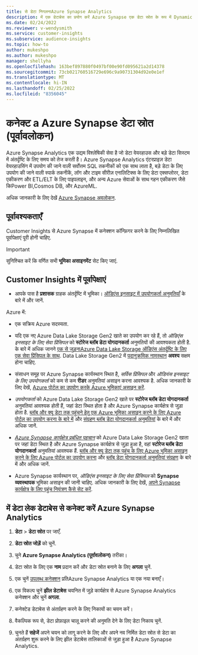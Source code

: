 ```yaml
---
title: से डेटा निगलनाAzure Synapse Analytics
description: में एक डेटाबेस का प्रयोग करें Azure Synapse एक डेटा स्रोत के रूप में Dynamics 365 Customer Insights.
ms.date: 02/24/2022
ms.reviewer: v-wendysmith
ms.service: customer-insights
ms.subservice: audience-insights
ms.topic: how-to
author: mukeshpo
ms.author: mukeshpo
manager: shellyha
ms.openlocfilehash: 163bef897880f0497bf00e90fd095621a2d14378
ms.sourcegitcommit: 73cb021760516729e696c9a90731304d92e0e1ef
ms.translationtype: MT
ms.contentlocale: hi-IN
ms.lasthandoff: 02/25/2022
ms.locfileid: "8356045"
---
```

# <a name="connect-an-azure-synapse-data-source-preview"></a>कनेक्ट a Azure Synapse डेटा स्रोत (पूर्वावलोकन)

Azure Synapse Analytics एक उद्यम विश्लेषिकी सेवा है जो डेटा वेयरहाउस और बड़े डेटा सिस्टम में अंतर्दृष्टि के लिए समय को तेज करती है। Azure Synapse Analytics एंटरप्राइज़ डेटा वेयरहाउसिंग में उपयोग की जाने वाली सर्वोत्तम SQL तकनीकों को एक साथ लाता है, बड़े डेटा के लिए उपयोग की जाने वाली स्पार्क तकनीकें, लॉग और टाइम सीरीज़ एनालिटिक्स के लिए डेटा एक्सप्लोरर, डेटा एकीकरण और ETL/ELT के लिए पाइपलाइन, और अन्य Azure सेवाओं के साथ गहन एकीकरण जैसे किPower BI,Cosmos DB, और AzureML.

अधिक जानकारी के लिए देखें [Azure Synapse अवलोकन](/azure/synapse-analytics/overview-what-is).

## <a name="prerequisites"></a>पूर्वावश्यकताएँ

Customer Insights से Azure Synapse में कनेक्शन कॉन्फ़िगर करने के लिए निम्नलिखित पूर्वापेक्षाएं पूरी होनी चाहिए.

> [!IMPORTANT]
> सुनिश्चित करें कि वर्णित सभी **भूमिका असाइनमेंट** सेट किए जाएं.  

## <a name="prerequisites-in-customer-insights"></a>Customer Insights में पूर्वापेक्षाएं

* आपके पास है **प्रशासक** ग्राहक अंतर्दृष्टि में भूमिका। [ऑडिएंस इनसाइट में उपयोगकर्ता अनुमतियाँ](permissions.md#assign-roles-and-permissions) के बारे में और जानें.

Azure में: 

- एक सक्रिय Azure सदस्यता.

- यदि एक नए Azure Data Lake Storage Gen2 खाते का उपयोग कर रहे हैं, तो *ऑडिएंस इनसाइट के लिए सेवा प्रिंसिपल* को **स्टोरेज ब्लॉब डेटा योगदानकर्ता** अनुमतियों की आवश्यकता होती है. के बारे में अधिक जानने [एक से जुड़नाAzure Data Lake Storage ऑडिएंस अंतर्दृष्टि के लिए एक सेवा प्रिंसिपल के साथ](connect-service-principal.md). Data Lake Storage Gen2 में [पदानुक्रमिक नामस्थान](/azure/storage/blobs/data-lake-storage-namespace) **अवश्य** सक्षम होना चाहिए.

- संसाधन समूह पर Azure Synapse कार्यस्थान स्थित है, *सर्विस प्रिंसिपल* और *ऑडियंस इनसाइट के लिए उपयोगकर्ता* को कम से कम **रीडर** अनुमतियां असाइन करना आवश्यक है. अधिक जानकारी के लिए देखें, [Azure पोर्टल का उपयोग करके Azure भूमिकाएं असाइन करें](/azure/role-based-access-control/role-assignments-portal).

- *उपयोगकर्ता* को Azure Data Lake Storage Gen2 खाते पर **स्टोरेज ब्लॉब डेटा योगदानकर्ता** अनुमतियां आवश्यक होती हैं, जहां डेटा स्थित होता है और Azure Synapse कार्यक्षेत्र से जुड़ा होता है. [ब्लॉब और क्यू डेटा तक पहुंचने हेतु एक Azure भूमिका असाइन करने के लिए Azure पोर्टल का उपयोग करना के बारे में](/azure/storage/common/storage-auth-aad-rbac-portal) और [संग्रहण ब्लॉब डेटा योगदानकर्ता अनुमतियां](/azure/role-based-access-control/built-in-roles#storage-blob-data-contributor) के बारे में और अधिक जानें.

- *[Azure Synapse कार्यक्षेत्र प्रबंधित पहचान](/azure/synapse-analytics/security/synapse-workspace-managed-identity)* को Azure Data Lake Storage Gen2 खाता पर जहां डेटा स्थित है और Azure Synapse कार्यक्षेत्र से जुड़ा हुआ है, वहां **स्टोरेज ब्लॉब डेटा योगदानकर्ता** अनुमतियां आवश्यक हैं. [ब्लॉब और क्यू डेटा तक पहुंच के लिए Azure भूमिका असाइन करने के लिए Azure पोर्टल का उपयोग करना](/azure/storage/common/storage-auth-aad-rbac-portal) और [ब्लॉब डेटा योगदानकर्ता अनुमतियां संग्रहण](/azure/role-based-access-control/built-in-roles#storage-blob-data-contributor) के बारे में और अधिक जानें.

- Azure Synapse कार्यस्थान पर, *ऑडिएंस इनसाइट के लिए सेवा प्रिंसिपल* को **Synapse व्यवस्थापक** भूमिका असाइन की जानी चाहिए. अधिक जानकारी के लिए देखें, [अपने Synapse कार्यक्षेत्र के लिए पहुंच नियंत्रण कैसे सेट करें](/azure/synapse-analytics/security/how-to-set-up-access-control).

## <a name="connect-to-data-lake-databases-in-azure-synapse-analytics"></a>में डेटा लेक डेटाबेस से कनेक्ट करें Azure Synapse Analytics

1. **डेटा** > **डेटा स्रोत** पर जाएँ.

1. **डेटा स्रोत जोड़ें** को चुनें.

1. चुने **Azure Synapse Analytics (पूर्वावलोकन)** तरीका।

1. डेटा स्रोत के लिए एक **नाम** प्रदान करें और डेटा स्रोत बनाने के लिए **अगला** चुनें. 

1. एक चुनें [उपलब्ध कनेक्शन](connections.md) प्रतिAzure Synapse Analytics या एक नया बनाएँ।

1. एक विकल्प चुनें **झील डेटाबेस** चयनित में जुड़े कार्यक्षेत्र से Azure Synapse Analytics कनेक्शन और चुनें **अगला**.

1. कनेक्टेड डेटाबेस से अंतर्ग्रहण करने के लिए निकायों का चयन करें। 

1. वैकल्पिक रूप से, डेटा प्रोफ़ाइल चालू करने की अनुमति देने के लिए डेटा निकाय चुनें. 

1. चुनते हैं **सहेजें** अपने चयन को लागू करने के लिए और अपने नव निर्मित डेटा स्रोत से डेटा का अंतर्ग्रहण शुरू करने के लिए झील डेटाबेस तालिकाओं से जुड़ा हुआ है Azure Synapse Analytics.
